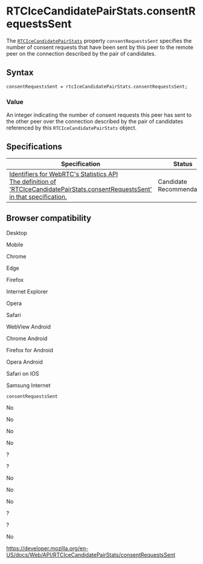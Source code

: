 RTCIceCandidatePairStats.consentRequestsSent
============================================

The [`RTCIceCandidatePairStats`](../rtcicecandidatepairstats) property `consentRequestsSent` specifies the number of consent requests that have been sent by this peer to the remote peer on the connection described by the pair of candidates.

Syntax
------

    consentRequestsSent = rtcIceCandidatePairStats.consentRequestsSent;

### Value

An integer indicating the number of consent requests this peer has sent to the other peer over the connection described by the pair of candidates referenced by this `RTCIceCandidatePairStats` object.

Specifications
--------------

<table><thead><tr class="header"><th>Specification</th><th>Status</th><th>Comment</th></tr></thead><tbody><tr class="odd"><td><a href="https://w3c.github.io/webrtc-stats/#dom-rtcicecandidatepairstats-consentrequestssent">Identifiers for WebRTC's Statistics API<br />
<span class="small">The definition of 'RTCIceCandidatePairStats.consentRequestsSent' in that specification.</span></a></td><td><span class="spec-cr">Candidate Recommendation</span></td><td>Initial specification.</td></tr></tbody></table>

Browser compatibility
---------------------

Desktop

Mobile

Chrome

Edge

Firefox

Internet Explorer

Opera

Safari

WebView Android

Chrome Android

Firefox for Android

Opera Android

Safari on IOS

Samsung Internet

`consentRequestsSent`

No

No

No

No

?

?

No

No

No

?

?

No

<a href="https://developer.mozilla.org/en-US/docs/Web/API/RTCIceCandidatePairStats/consentRequestsSent" class="_attribution-link">https://developer.mozilla.org/en-US/docs/Web/API/RTCIceCandidatePairStats/consentRequestsSent</a>
